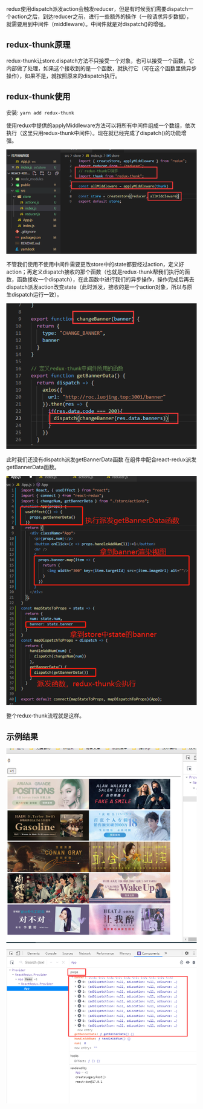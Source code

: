 redux使用dispatch派发action会触发reducer，但是有时候我们需要dispatch一个action之后，到达reducer之前，进行一些额外的操作（一般请求异步数据），就需要用到中间件（middleware）。中间件就是对dispatch()的增强。

## redux-thunk原理

redux-thunk让store.dispatch方法不只接受一个对象，也可以接受一个函数，它内部做了处理，如果这个接收到的是一个函数，就执行它（可在这个函数里做异步操作），如果不是，就按照原来的dispatch执行。

## redux-thunk使用

安装: `yarn add redux-thunk`

使用redux中提供的applyMiddleware方法可以将所有中间件组成一个数组，依次执行（这里只用redux-thunk中间件）。现在就已经完成了dispatch()的功能增强。

![](assets/【redux】中间件—redux-thunk/1.png)

不管我们使用不使用中间件需要更改store中的state都要经过action，定义好action；再定义dispatch接收的那个函数（也就是redux-thunk帮我们执行的函数，函数接收一个dispatch），在此函数中进行我们的异步操作，操作完成后再去dispatch派发action改变state（此时派发，接收的是一个action对象，所以与原生dispatch运行一致）。

![](assets/【redux】中间件—redux-thunk/2.png)

此时我们还没有dispatch派发getBannerData函数
在组件中配合react-redux派发getBannerData函数。

![](assets/【redux】中间件—redux-thunk/3.png)

整个redux-thunk流程就是这样。

## 示例结果

![](assets/【redux】中间件—redux-thunk/4.png)

![](assets/【redux】中间件—redux-thunk/5.png)
